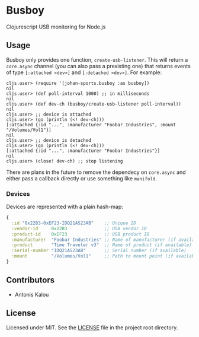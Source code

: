 # Busboy

Clojurescript USB monitoring for Node.js

## Usage

Busboy only provides one function, `create-usb-listener`. This will return a
`core.async` channel (you can also pass a prexisting one) that returns events
of type `[:attached <dev>]` and `[:detached <dev>]`. For example:

```
cljs.user> (require '[johan-sports.busboy :as busboy])
nil
cljs.user> (def poll-interval 1000) ;; in milliseconds
nil
cljs.user> (def dev-ch (busboy/create-usb-listener poll-interval))
nil
cljs.user> ;; device is attached
cljs.user> (go (println (<! dev-ch)))
[:attached {:id "...", :manufacturer "Foobar Industries", :mount "/Volumes/Vol1"}]
nil
cljs.user> ;; device is detached
cljs.user> (go (println (<! dev-ch)))
[:attached {:id "...", :manufacturer "Foobar Industries"}]
nil
cljs.user> (close! dev-ch) ;; stop listening
```

There are plans in the future to remove the dependecy on `core.async` and either
pass a callback directly or use something like `manifold`.

### Devices

Devices are represented with a plain hash-map:

```clojure
{
  :id "0x22B3-0xEF23-IDQ21AS23AB"    ;; Unique ID
  :vendor-id     0x22B3              ;; USB vendor ID
  :product-id    0xEF23              ;; USB product ID
  :manufacturer  "Foobar Industries" ;; Name of manufacturer (if available)
  :product       "Time Traveler v3"  ;; Name of product (if available)
  :serial-number "IDQ21AS23AB"       ;; Serial number (if available)
  :mount         "/Volumes/Vol1"     ;; Path to mount point (if available)
}
```

## Contributors

* Antonis Kalou

## License

Licensed under MIT. See the [LICENSE](LICENSE) file in the project root directory.
